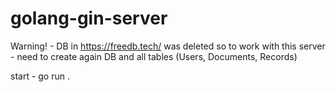 # golang-gin-server
Warning! - DB in https://freedb.tech/ was deleted so to work with this server - need to create again DB and all tables (Users, Documents, Records)

start - go run .